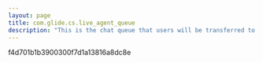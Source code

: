 ```yaml
---
layout: page
title: com.glide.cs.live_agent_queue
description: "This is the chat queue that users will be transferred to when a conversation transitions from a Virtual Agent to a live agent. This default queue will be used, unless the Topic specifies a specific queue to use."
---
```

f4d701b1b3900300f7d1a13816a8dc8e